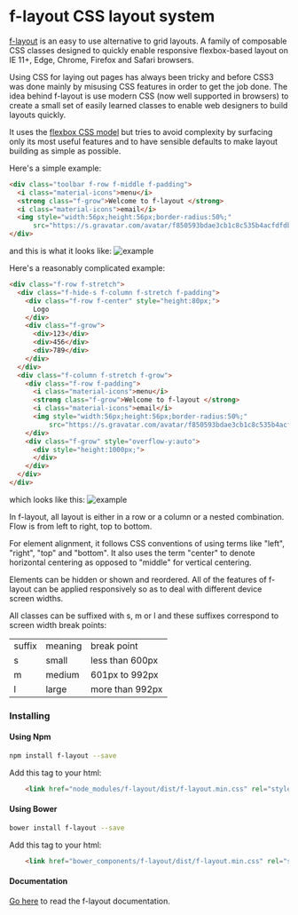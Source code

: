 # f-layout CSS layout system

[f-layout](https://jhlagado.github.io/f-layout) is an easy to use alternative to grid layouts. 
A family of composable CSS classes designed to quickly enable 
responsive flexbox-based layout on IE 11+, Edge, Chrome, Firefox 
and Safari browsers.

Using CSS for laying out pages has always been tricky and before CSS3 
was done mainly by misusing CSS features in order to get the job done.
The idea behind f-layout is use modern CSS (now well supported
in browsers) to create a small set of easily learned classes 
to enable web designers to build layouts quickly.

It uses the <a href="https://css-tricks.com/snippets/css/a-guide-to-flexbox/">flexbox CSS model</a>
but tries to avoid complexity by surfacing only its most useful features 
and to have sensible defaults to make layout building as simple as possible. 
      
Here's a simple example:
```html
<div class="toolbar f-row f-middle f-padding">
  <i class="material-icons">menu</i>
  <strong class="f-grow">Welcome to f-layout </strong>
  <i class="material-icons">email</i>
  <img style="width:56px;height:56px;border-radius:50%;"
      src="https://s.gravatar.com/avatar/f850593bdae3cb1c8c535b4acfdfdb98?s=80">
</div>
```
and this is what it looks like:
![example](https://jhlagado.github.io/f-layout/example0.png)

Here's a reasonably complicated example:
```html
<div class="f-row f-stretch">
  <div class="f-hide-s f-column f-stretch f-padding">
    <div class="f-row f-center" style="height:80px;">
      Logo
    </div>
    <div class="f-grow">
      <div>123</div>
      <div>456</div>
      <div>789</div>
    </div>
  </div>
  <div class="f-column f-stretch f-grow">
    <div class="f-row f-padding">
      <i class="material-icons">menu</i>
      <strong class="f-grow">Welcome to f-layout </strong>
      <i class="material-icons">email</i>
      <img style="width:56px;height:56px;border-radius:50%;"
          src="https://s.gravatar.com/avatar/f850593bdae3cb1c8c535b4acfdfdb98?s=80">
    </div>
    <div class="f-grow" style="overflow-y:auto">
      <div style="height:1000px;">
      </div>
    </div>
  </div>
</div>
```
which looks like this:
![example](https://jhlagado.github.io/f-layout/example.png)

In f-layout, all layout is either in a row or a column or 
a nested combination. Flow is from left to right, top to bottom. 

For element alignment, it follows CSS conventions of using terms like "left", "right", "top" and "bottom".
It also uses the term "center" to denote horizontal centering as opposed 
to "middle" for vertical centering.

Elements can be hidden or shown and reordered. All of the features of
f-layout can be applied responsively so as to deal with different
device screen widths.

All classes can be suffixed with s, m or l and these suffixes
correspond to screen width break points:

<table>
  <tr><td>suffix</td><td>meaning</td><td>break point</td></tr>
  <tr><td>s</td><td>small</td><td>less than 600px</td></tr>
  <tr><td>m</td><td>medium</td><td>601px to 992px</td></tr>
  <tr><td>l</td><td>large</td><td>more than 992px</td></tr>
</table>

### Installing

#### Using Npm

```bash
npm install f-layout --save
```
Add this tag to your html:

```html
    <link href="node_modules/f-layout/dist/f-layout.min.css" rel="stylesheet">
```

#### Using Bower

```bash
bower install f-layout --save
```
Add this tag to your html:

```html
    <link href="bower_components/f-layout/dist/f-layout.min.css" rel="stylesheet">
```

#### Documentation

[Go here](https://jhlagado.github.io/f-layout) to read the f-layout documentation.

